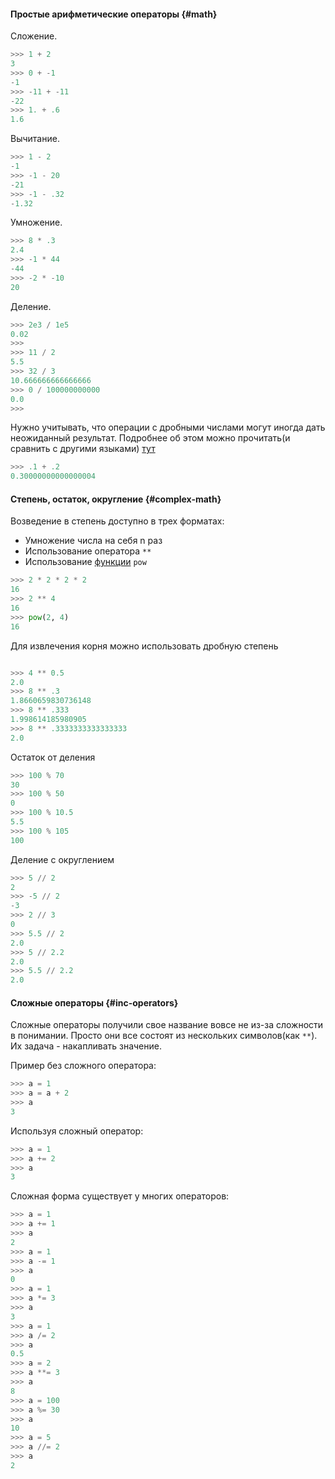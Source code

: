 #### Простые арифметические операторы {#math}

Сложение.
```python
>>> 1 + 2
3
>>> 0 + -1
-1
>>> -11 + -11
-22
>>> 1. + .6
1.6
```

Вычитание.
```python
>>> 1 - 2
-1
>>> -1 - 20
-21
>>> -1 - .32
-1.32
```

Умножение.
```python
>>> 8 * .3
2.4
>>> -1 * 44
-44
>>> -2 * -10
20
```

Деление.
```python
>>> 2e3 / 1e5
0.02
>>>
>>> 11 / 2
5.5
>>> 32 / 3
10.666666666666666
>>> 0 / 100000000000
0.0
>>>
```

Нужно учитывать, что операции с дробными числами могут иногда дать неожиданный результат. Подробнее об этом можно прочитать(и сравнить с другими языками) [тут](http://0.30000000000000004.com/)
```python
>>> .1 + .2
0.30000000000000004
```

#### Степень, остаток, округление {#complex-math}

Возведение в степень доступно в трех форматах:
* Умножение числа на себя n раз
* Использование оператора `**`
* Использование [функции](#functions) `pow`


```python
>>> 2 * 2 * 2 * 2
16
>>> 2 ** 4
16
>>> pow(2, 4)
16
```

Для извлечения корня можно использовать дробную степень
```python

>>> 4 ** 0.5
2.0
>>> 8 ** .3
1.8660659830736148
>>> 8 ** .333
1.998614185980905
>>> 8 ** .3333333333333333
2.0
```

Остаток от деления
```python
>>> 100 % 70
30
>>> 100 % 50
0
>>> 100 % 10.5
5.5
>>> 100 % 105
100
```

Деление с округлением
```python
>>> 5 // 2
2
>>> -5 // 2
-3
>>> 2 // 3
0
>>> 5.5 // 2
2.0
>>> 5 // 2.2
2.0
>>> 5.5 // 2.2
2.0
```

#### Сложные операторы {#inc-operators}

Сложные операторы получили свое название вовсе не из-за сложности в понимании. Просто они все состоят из нескольких символов(как `**`). Их задача - накапливать значение.

Пример без сложного оператора:
```python
>>> a = 1
>>> a = a + 2
>>> a
3
```

Используя сложный оператор:
```python
>>> a = 1
>>> a += 2
>>> a
3
```

Сложная форма существует у многих операторов:
```python
>>> a = 1
>>> a += 1
>>> a
2
>>> a = 1
>>> a -= 1
>>> a
0
>>> a = 1
>>> a *= 3
>>> a
3
>>> a = 1
>>> a /= 2
>>> a
0.5
>>> a = 2
>>> a **= 3
>>> a
8
>>> a = 100
>>> a %= 30
>>> a
10
>>> a = 5
>>> a //= 2
>>> a
2
```
